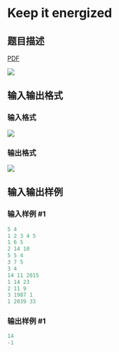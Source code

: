 # Keep it energized

## 题目描述

[problemUrl]: https://uva.onlinejudge.org/index.php?option=com_onlinejudge&Itemid=8&category=866&page=show_problem&problem=4902

[PDF](https://uva.onlinejudge.org/external/130/p13014.pdf)

![](https://cdn.luogu.com.cn/upload/vjudge_pic/UVA13014/88321dbf5cf7273b92873a7b27fb9a8020d4a790.png)

## 输入输出格式

### 输入格式

![](https://cdn.luogu.com.cn/upload/vjudge_pic/UVA13014/241a12ec0fef7d28aff2f28232d37509ff0f7b53.png)

### 输出格式

![](https://cdn.luogu.com.cn/upload/vjudge_pic/UVA13014/7efc19442ba94e3a89997129c0b8c43e517e8143.png)

## 输入输出样例

### 输入样例 #1

```cpp
5 4
1 2 3 4 5
1 6 5
2 14 10
5 5 4
3 7 5
3 4
14 11 2015
1 14 23
2 11 9
3 1987 1
1 2039 33
```


### 输出样例 #1

```cpp
14
-1
```



